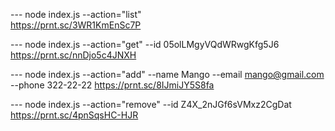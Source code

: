 --- node index.js --action="list"  
https://prnt.sc/3WR1KmEnSc7P

--- node index.js --action="get" --id 05olLMgyVQdWRwgKfg5J6
https://prnt.sc/nnDjo5c4JNXH

---  node index.js --action="add" --name Mango --email mango@gmail.com --phone 322-22-22
https://prnt.sc/8IJmiJY5S8fa

--- node index.js --action="remove" --id Z4X_2nJGf6sVMxz2CgDat
https://prnt.sc/4pnSqsHC-HJR
